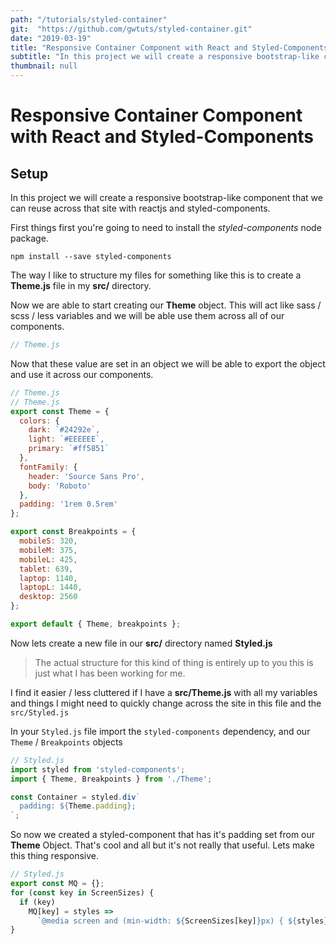 ```yaml
---
path: "/tutorials/styled-container"
git:  "https://github.com/gwtuts/styled-container.git"
date: "2019-03-19"
title: "Responsive Container Component with React and Styled-Components."
subtitle: "In this project we will create a responsive bootstrap-like component that we can reuse across that site with reactjs and styled-components."
thumbnail: null
---
```


# Responsive Container Component with React and Styled-Components

## Setup

In this project we will create a responsive bootstrap-like component that we can reuse across that site with reactjs and styled-components.

First things first you're going to need to install the _styled-components_ node package.

`npm install --save styled-components`

The way I like to structure my files for something like this is to create a **Theme.js** file in my **src/** directory.

<!--Open up your `Theme.js` file and start by importing the 'styled-components' dependency.


```javascript
// Theme.js
import styled from 'styled-components';
```
-->

Now we are able to start creating our **Theme** object.
This will act like sass / scss / less variables and we will be able use them across all of our components.

```javascript
// Theme.js
```

Now that these value are set in an object we will be able to export the object and use it across our components.

```javascript
// Theme.js
// Theme.js
export const Theme = {
  colors: {
    dark: `#24292e`,
    light: `#EEEEEE`,
    primary: `#ff5851`
  },
  fontFamily: {
    header: 'Source Sans Pro',
    body: 'Roboto'
  },
  padding: '1rem 0.5rem'
};

export const Breakpoints = {
  mobileS: 320,
  mobileM: 375,
  mobileL: 425,
  tablet: 639,
  laptop: 1140,
  laptopL: 1440,
  desktop: 2560
};

export default { Theme, breakpoints };
```

Now lets create a new file in our **src/** directory named **Styled.js**

> The actual structure for this kind of thing is entirely up to you this is just what I has been working for me.

I find it easier / less cluttered if I have a **src/Theme.js** with all my variables and things I might need to quickly change across the site in this file and the `src/Styled.js`

In your `Styled.js` file import the `styled-components` dependency, and our `Theme` / `Breakpoints` objects

```javascript
// Styled.js
import styled from 'styled-components';
import { Theme, Breakpoints } from './Theme';

const Container = styled.div`
  padding: ${Theme.padding};
`;
```

So now we created a styled-component that has it's padding set from our **Theme** Object.
That's cool and all but it's not really that useful. Lets make this thing responsive.

```javascript
// Styled.js
export const MQ = {};
for (const key in ScreenSizes) {
  if (key)
    MQ[key] = styles =>
      `@media screen and (min-width: ${ScreenSizes[key]}px) { ${styles} }`;
}
```
